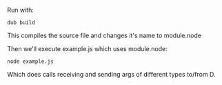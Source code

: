 Run with:
```shell
dub build
```
This compiles the source file and changes it's name to module.node

Then we'll execute example.js which uses module.node:
```shell
node example.js 
```

Which does calls receiving and sending args of different types to/from D.
